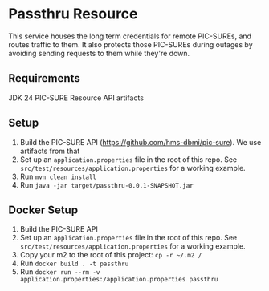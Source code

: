 # Passthru Resource

This service houses the long term credentials for remote PIC-SUREs, and routes traffic to them.
It also protects those PIC-SUREs during outages by avoiding sending requests to them while they're
down.

## Requirements

JDK 24
PIC-SURE Resource API artifacts

## Setup

1. Build the PIC-SURE API (https://github.com/hms-dbmi/pic-sure). We use artifacts from that
2. Set up an `application.properties` file in the root of this repo.
See `src/test/resources/application.properties` for a working example.
3. Run `mvn clean install`
4. Run `java -jar target/passthru-0.0.1-SNAPSHOT.jar`

## Docker Setup
1. Build the PIC-SURE API
2. Set up an `application.properties` file in the root of this repo.
   See `src/test/resources/application.properties` for a working example.
3. Copy your m2 to the root of this project: `cp -r ~/.m2 /`
4. Run `docker build . -t passthru`
5. Run `docker run --rm -v application.properties:/application.properties passthru`
